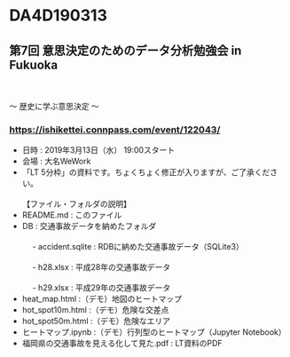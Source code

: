 # DA4D190313

## 第7回 意思決定のためのデータ分析勉強会 in Fukuoka
<BR></BR>      〜 歴史に学ぶ意思決定 〜
### https://ishikettei.connpass.com/event/122043/
- 日時 : 2019年3月13日（水） 19:00スタート
- 会場 : 大名WeWork
- 「LT 5分枠」の資料です。ちょくちょく修正が入りますが、ご了承ください。
<BR></BR>
【ファイル・フォルダの説明】
 - README.md : このファイル
 - DB : 交通事故データを納めたフォルダ
<BR></BR>　  - accident.sqlite : RDBに納めた交通事故データ（SQLite3）
<BR></BR>　  - h28.xlsx : 平成28年の交通事故データ
<BR></BR>　  - h29.xlsx : 平成29年の交通事故データ
 - heat_map.html :（デモ）地図のヒートマップ
 - hot_spot10m.html :（デモ）危険な交差点
 - hot_spot50m.html :（デモ）危険なエリア
 - ヒートマップ.ipynb :（デモ）行列型のヒートマップ（Jupyter Notebook）
 - 福岡県の交通事故を見える化して見た.pdf : LT資料のPDF
